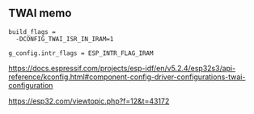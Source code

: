 ## TWAI memo


```
build_flags = 
  -DCONFIG_TWAI_ISR_IN_IRAM=1

```

```
g_config.intr_flags = ESP_INTR_FLAG_IRAM
```

https://docs.espressif.com/projects/esp-idf/en/v5.2.4/esp32s3/api-reference/kconfig.html#component-config-driver-configurations-twai-configuration

https://esp32.com/viewtopic.php?f=12&t=43172